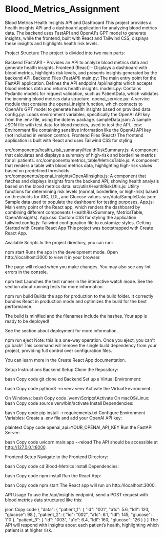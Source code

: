 # Blood_Metrics_Assignment


Blood Metrics Health Insights API and Dashboard
This project provides a health insights API and a dashboard application for analyzing blood metrics data. The backend uses FastAPI and OpenAI's GPT model to generate insights, while the frontend, built with React and Tailwind CSS, displays these insights and highlights health risk levels.

Project Structure
The project is divided into two main parts:

Backend (FastAPI) - Provides an API to analyze blood metrics data and generate health insights.
Frontend (React) - Displays a dashboard with blood metrics, highlights risk levels, and presents insights generated by the backend API.
Backend Files (FastAPI)
main.py: The main entry point for the FastAPI application. Defines the API endpoint /api/insights which accepts blood metrics data and returns health insights.
models.py: Contains Pydantic models for request validation, such as PatientData, which validates the incoming blood metrics data structure.
openai_service.py: A service module that contains the openai_insight function, which connects to OpenAI’s GPT model to generate health insights based on provided data.
config.py: Loads environment variables, specifically the OpenAI API key from the .env file, using the dotenv package.
sampleData.json: A sample JSON file with test data for blood metrics, used to test the API.
.env: Environment file containing sensitive information like the OpenAI API key (not included in version control).
Frontend Files (React)
The frontend application is built with React and uses Tailwind CSS for styling.

src/components/health_risk_summary/HealthRiskSummary.js: A component that calculates and displays a summary of high-risk and borderline metrics for all patients.
src/components/metrics_table/MetricsTable.js: A component that renders a table with blood metrics data, highlighting high-risk values based on predefined thresholds.
src/components/openai_insights/OpenAIInsights.js: A component that fetches and displays insights from the backend API, showing health analysis based on the blood metrics data.
src/utils/HealthRiskUtils.js: Utility functions for determining risk levels (normal, borderline, or high-risk) based on thresholds for A1C, LDL, and Glucose values.
src/data/SampleData.json: Sample data used to populate the dashboard for testing purposes.
App.js: Main entry point of the React app, which renders the dashboard by combining different components (HealthRiskSummary, MetricsTable, OpenAIInsights).
App.css: Custom CSS for styling the application.
tailwind.config.js: Tailwind configuration file to customize styles.
Getting Started with Create React App
This project was bootstrapped with Create React App.

Available Scripts
In the project directory, you can run:

npm start
Runs the app in the development mode.
Open http://localhost:3000 to view it in your browser.

The page will reload when you make changes.
You may also see any lint errors in the console.

npm test
Launches the test runner in the interactive watch mode.
See the section about running tests for more information.

npm run build
Builds the app for production to the build folder.
It correctly bundles React in production mode and optimizes the build for the best performance.

The build is minified and the filenames include the hashes.
Your app is ready to be deployed!

See the section about deployment for more information.

npm run eject
Note: this is a one-way operation. Once you eject, you can't go back! This command will remove the single build dependency from your project, providing full control over configuration files.

You can learn more in the Create React App documentation.

Setup Instructions
Backend Setup
Clone the Repository:

bash
Copy code
git clone <repository-url>
cd Backend
Set up a Virtual Environment:

bash
Copy code
python3 -m venv venv
Activate the Virtual Environment:

On Windows:
bash
Copy code
.\venv\Scripts\Activate
On macOS/Linux:
bash
Copy code
source venv/bin/activate
Install Dependencies:

bash
Copy code
pip install -r requirements.txt
Configure Environment Variables: Create a .env file and add your OpenAI API key:

plaintext
Copy code
openai_api=YOUR_OPENAI_API_KEY
Run the FastAPI Server:

bash
Copy code
uvicorn main:app --reload
The API should be accessible at http://127.0.0.1:8000.

Frontend Setup
Navigate to the Frontend Directory:

bash
Copy code
cd Blood-Metrics
Install Dependencies:

bash
Copy code
npm install
Run the React App:

bash
Copy code
npm start
The React app will run on http://localhost:3000.

API Usage
To use the /api/insights endpoint, send a POST request with blood metrics data structured like this:

json
Copy code
{
    "data": {
        "patient_1": {
            "id": "001",
            "a1c": 5.6,
            "ldl": 120,
            "glucose": 98
        },
        "patient_2": {
            "id": "002",
            "a1c": 6.1,
            "ldl": 145,
            "glucose": 110
        },
        "patient_3": {
            "id": "003",
            "a1c": 6.4,
            "ldl": 160,
            "glucose": 126
        }
    }
}
The API will respond with insights about each patient’s health, highlighting which patient is at higher risk.
